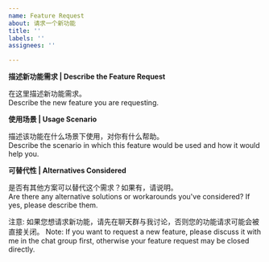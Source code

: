 ```yaml
---
name: Feature Request
about: 请求一个新功能
title: ''
labels: ''
assignees: ''

---
```


**描述新功能需求 | Describe the Feature Request**  

在这里描述新功能需求。  
Describe the new feature you are requesting.

**使用场景 | Usage Scenario**  

描述该功能在什么场景下使用，对你有什么帮助。  
Describe the scenario in which this feature would be used and how it would help you.

**可替代性 | Alternatives Considered**  

是否有其他方案可以替代这个需求？如果有，请说明。  
Are there any alternative solutions or workarounds you've considered? If yes, please describe them.

注意: 如果您想请求新功能，请先在聊天群与我讨论，否则您的功能请求可能会被直接关闭。
Note: If you want to request a new feature, please discuss it with me in the chat group first, otherwise your feature request may be closed directly.
